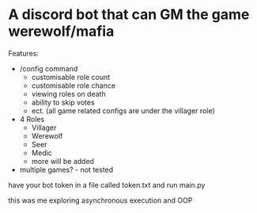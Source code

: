 # A discord bot that can GM the game werewolf/mafia

Features:

- /config command
  - customisable role count
  - customisable role chance
  - viewing roles on death
  - ability to skip votes
  - ect. (all game related configs are under the villager role)
- 4 Roles
  - Villager
  - Werewolf
  - Seer
  - Medic
  - more will be added
- multiple games? - not tested


have your bot token in a file called token.txt and run main.py

this was me exploring asynchronous execution and OOP